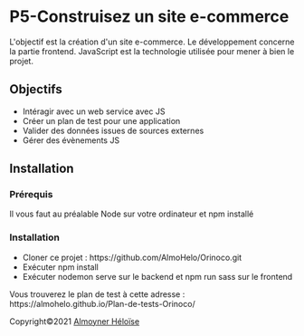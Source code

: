 <h1>P5-Construisez un site e-commerce</h1>
<p>L'objectif est la création d'un site e-commerce. Le développement concerne la partie frontend. JavaScript est la technologie utilisée pour mener à bien le projet.</p>

<h2>Objectifs </h2>
<ul>
  <li>Intéragir avec un web service avec JS</li>
  <li>Créer un plan de test pour une application</li>
  <li>Valider des données issues de sources externes</li>
  <li>Gérer des évènements JS</li>
</ul>

<h2> Installation </h2>
<h3> Prérequis </h3>
<p>Il vous faut au préalable Node sur votre ordinateur et npm installé</p>

<h3> Installation </h3>
<ul>
  <li> Cloner ce projet : https://github.com/AlmoHelo/Orinoco.git</li>
  <li> Exécuter npm install </li>
  <li> Exécuter nodemon serve sur le backend et npm run sass sur le frontend</li>
 </ul> 
 
 <p>Vous trouverez le plan de test à cette adresse : https://almohelo.github.io/Plan-de-tests-Orinoco/ </p>
 
 Copyright©2021 <a href="https://github.com/AlmoHelo">Almoyner Héloïse</a>
